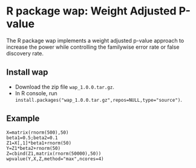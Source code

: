 # R package wap: Weight Adjusted P-value 

The R package wap implements a weight adjusted p-value approach to increase the power while controlling the familywise error rate or false discovery rate. 

## Install wap
* Download the zip file `wap_1.0.0.tar.gz`.
* In R console, run `install.packages("wap_1.0.0.tar.gz",repos=NULL,type="source")`. 

## Example 
```
X=matrix(rnorm(500),50)
beta1=0.5;beta2=0.1
Z1=X[,1]*beta1+rnorm(50)
Y=Z1*beta2+rnorm(50)
Z=cbind(Z1,matrix(rnorm(50000),50))
wpvalue(Y,X,Z,method="max",ncores=4)

```


